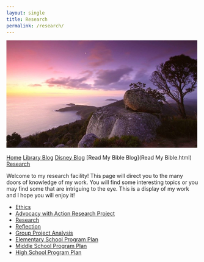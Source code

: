 ```yaml
---
layout: single
title: Research
permalink: /research/
---
```


<img src="/Assets/Sunset.jpg" width="500px" length="500px">

[Home](index.html)
[Library Blog](library.html)
[Disney Blog](Disney.html)
[Read My Bible Blog](Read My Bible.html)
[Research](Research.html)


 Welcome to my research facility! This page will direct you to the many doors of knowledge of my work. You will find some interesting topics or you may find some that are intriguing to the eye. This is a display of my work and I hope you will enjoy it!

*  <a href="Ethics.pdf">Ethics</a>
*  <a href="Advocacy with Action Research Project_ Physical Books vs eBooks.pdf">Advocacy with Action Research Project</a>
*  <a href="Research.pdf">Research</a>
*  <a href= "Reflection Paper.pdf">Reflection</a>
*  <a href="Group Behavior Analysis.pdf">Group Project Analysis</a>
*  <a href="Supercharged Storytime OBPE Outline.pdf">Elementary School Program Plan</a>
*  <a href="Middle School OBPE Plan.pdf">Middle School Program Plan</a>
*  <a href="High School OBPE Plan.pdf">High School Program Plan</a>
